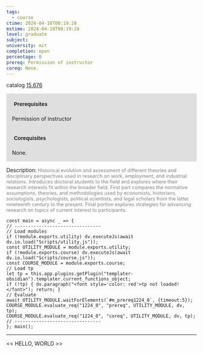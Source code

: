 ```yaml
---
tags:
  - course
ctime: 2024-04-18T00:19:28
mstime: 2024-04-18T00:19:28
level: graduate
subject: 
university: mit
completion: open
percentage: 0
prereq: Permission of instructor
coreq: None.
---
```


catalog [15.676](http://student.mit.edu/catalog/m15b.html#15.676)

<span style="display: block; padding: 15px; background-color: rgb(100, 100, 100, 0.2);"><font id="m_prereq1224_0" style="display: block; font-family: Arial, sans-serif; font-weight: bold; padding: 5px">Prerequisites</font><br><span id="prereq1224_0">Permission of instructor</span></span>
<span style="display: block; padding: 15px; background-color: rgb(100, 100, 100, 0.2);"><font id="m_coreq1224_0" style="display: block; font-family: Arial, sans-serif; font-weight: bold; padding: 5px">Corequisites</font><br><span id="coreq1224_0">None.</span></span>

<font style="">Description:</font>
<font style="color: grey; font-size: 0.8rem;">Historical evolution and assessment of different theories and disciplinary perspectives used in research on work, employment, and industrial relations. Introduces doctoral students to the field and explores where their research interests fit within the broader field. First part compares the normative assumptions, theories, and methodologies used by economists, historians, sociologists, psychologists, political scientists, and legal scholars from the latter nineteenth century to the present. Final portion explores strategies for advancing research on topics of current interest to participants.</font>

```dataviewjs
const main = async _ => {
// --------------------------------
// Load modules
if (!module.exports.utility) dv.executeJs(await dv.io.load("Scripts/utility.js"));
const UTILITY_MODULE = module.exports.utility;
if (!module.exports.course) dv.executeJs(await dv.io.load("Scripts/course.js"));
const COURSE_MODULE = module.exports.course;
// Load tp
let tp = this.app.plugins.getPlugin("templater-obsidian").templater.current_functions_object;
if (!tp) { dv.paragraph("<font style='color: red'>tp not loaded!</font>"); return; }
// Evaluate
await UTILITY_MODULE.waitForElements(`#m_prereq1224_0`, {timeout:5});
COURSE_MODULE.evaluate_req("1224_0", "prereq", UTILITY_MODULE, dv, tp);
COURSE_MODULE.evaluate_req("1224_0", "coreq", UTILITY_MODULE, dv, tp);
// --------------------------------
}; main();
```

---

<< HELLO, WORLD >>
